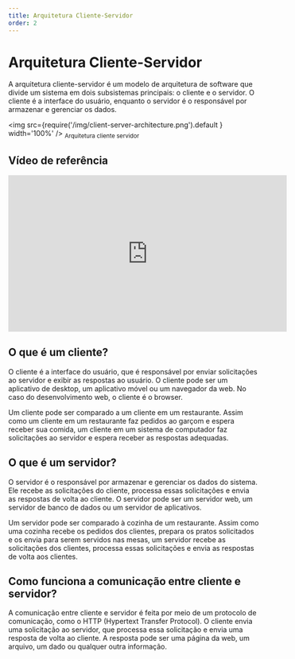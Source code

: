 ```yaml
---
title: Arquitetura Cliente-Servidor
order: 2
---
```


# Arquitetura Cliente-Servidor

A arquitetura cliente-servidor é um modelo de arquitetura de software que divide um sistema em dois subsistemas principais: o cliente e o servidor. O cliente é a interface do usuário, enquanto o servidor é o responsável por armazenar e gerenciar os dados.

<img src={require('/img/client-server-architecture.png').default } width='100%' />
<sub>Arquitetura cliente servidor</sub>

## Vídeo de referência

<center>

<iframe width="560" height="315" src="https://www.youtube.com/embed/yioOQ4ItYuo" title="Client Server Architecture | System Design Interview Basics" frameborder="0" allow="accelerometer; autoplay; clipboard-write; encrypted-media; gyroscope; picture-in-picture" allowfullscreen></iframe>

</center>

## O que é um cliente?

O cliente é a interface do usuário, que é responsável por enviar solicitações ao servidor e exibir as respostas ao usuário. O cliente pode ser um aplicativo de desktop, um aplicativo móvel ou um navegador da web. No caso do desenvolvimento web, o cliente é o browser. 

Um cliente pode ser comparado a um cliente em um restaurante. Assim como um cliente em um restaurante faz pedidos ao garçom e espera receber sua comida, um cliente em um sistema de computador faz solicitações ao servidor e espera receber as respostas adequadas. 

## O que é um servidor?

O servidor é o responsável por armazenar e gerenciar os dados do sistema. Ele recebe as solicitações do cliente, processa essas solicitações e envia as respostas de volta ao cliente. O servidor pode ser um servidor web, um servidor de banco de dados ou um servidor de aplicativos.

Um servidor pode ser comparado à cozinha de um restaurante. Assim como uma cozinha recebe os pedidos dos clientes, prepara os pratos solicitados e os envia para serem servidos nas mesas, um servidor recebe as solicitações dos clientes, processa essas solicitações e envia as respostas de volta aos clientes.

## Como funciona a comunicação entre cliente e servidor?

A comunicação entre cliente e servidor é feita por meio de um protocolo de comunicação, como o HTTP (Hypertext Transfer Protocol). O cliente envia uma solicitação ao servidor, que processa essa solicitação e envia uma resposta de volta ao cliente. A resposta pode ser uma página da web, um arquivo, um dado ou qualquer outra informação.
